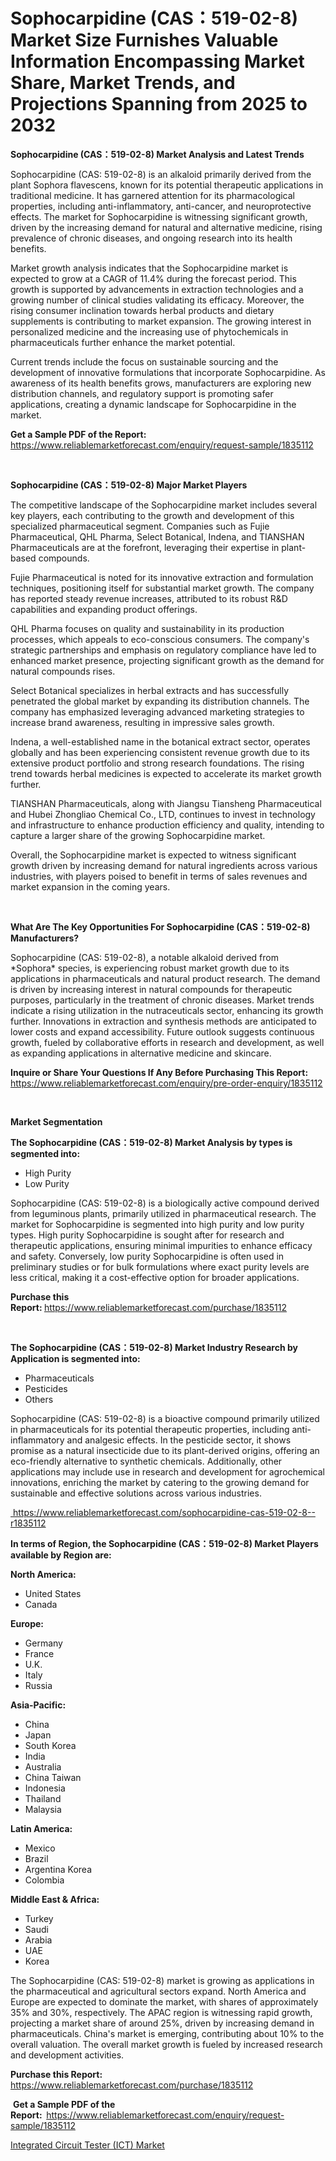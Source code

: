 <p><h1>Sophocarpidine (CAS：519-02-8) Market Size Furnishes Valuable Information Encompassing Market Share, Market Trends, and Projections Spanning from 2025 to 2032</h1></p><p><strong>Sophocarpidine (CAS：519-02-8) Market Analysis and Latest Trends</strong></p>
<p><p>Sophocarpidine (CAS: 519-02-8) is an alkaloid primarily derived from the plant Sophora flavescens, known for its potential therapeutic applications in traditional medicine. It has garnered attention for its pharmacological properties, including anti-inflammatory, anti-cancer, and neuroprotective effects. The market for Sophocarpidine is witnessing significant growth, driven by the increasing demand for natural and alternative medicine, rising prevalence of chronic diseases, and ongoing research into its health benefits.</p><p>Market growth analysis indicates that the Sophocarpidine market is expected to grow at a CAGR of 11.4% during the forecast period. This growth is supported by advancements in extraction technologies and a growing number of clinical studies validating its efficacy. Moreover, the rising consumer inclination towards herbal products and dietary supplements is contributing to market expansion. The growing interest in personalized medicine and the increasing use of phytochemicals in pharmaceuticals further enhance the market potential.</p><p>Current trends include the focus on sustainable sourcing and the development of innovative formulations that incorporate Sophocarpidine. As awareness of its health benefits grows, manufacturers are exploring new distribution channels, and regulatory support is promoting safer applications, creating a dynamic landscape for Sophocarpidine in the market.</p></p>
<p><strong>Get a Sample PDF of the Report:&nbsp;</strong> <a href="https://www.reliablemarketforecast.com/enquiry/request-sample/1835112?utm_campaign=3370&utm_medium=2&utm_source=Github&utm_content=ia&utm_term=26032025&utm_id=sophocarpidine-cas519-02-8">https://www.reliablemarketforecast.com/enquiry/request-sample/1835112</a></p>
<p>&nbsp;</p>
<p><strong>Sophocarpidine (CAS：519-02-8) Major Market Players</strong></p>
<p><p>The competitive landscape of the Sophocarpidine market includes several key players, each contributing to the growth and development of this specialized pharmaceutical segment. Companies such as Fujie Pharmaceutical, QHL Pharma, Select Botanical, Indena, and TIANSHAN Pharmaceuticals are at the forefront, leveraging their expertise in plant-based compounds.</p><p>Fujie Pharmaceutical is noted for its innovative extraction and formulation techniques, positioning itself for substantial market growth. The company has reported steady revenue increases, attributed to its robust R&D capabilities and expanding product offerings.</p><p>QHL Pharma focuses on quality and sustainability in its production processes, which appeals to eco-conscious consumers. The company's strategic partnerships and emphasis on regulatory compliance have led to enhanced market presence, projecting significant growth as the demand for natural compounds rises.</p><p>Select Botanical specializes in herbal extracts and has successfully penetrated the global market by expanding its distribution channels. The company has emphasized leveraging advanced marketing strategies to increase brand awareness, resulting in impressive sales growth.</p><p>Indena, a well-established name in the botanical extract sector, operates globally and has been experiencing consistent revenue growth due to its extensive product portfolio and strong research foundations. The rising trend towards herbal medicines is expected to accelerate its market growth further.</p><p>TIANSHAN Pharmaceuticals, along with Jiangsu Tiansheng Pharmaceutical and Hubei Zhongliao Chemical Co., LTD, continues to invest in technology and infrastructure to enhance production efficiency and quality, intending to capture a larger share of the growing Sophocarpidine market.</p><p>Overall, the Sophocarpidine market is expected to witness significant growth driven by increasing demand for natural ingredients across various industries, with players poised to benefit in terms of sales revenues and market expansion in the coming years.</p></p>
<p>&nbsp;</p>
<p><strong>What Are The Key Opportunities For Sophocarpidine (CAS：519-02-8) Manufacturers?</strong></p>
<p><p>Sophocarpidine (CAS: 519-02-8), a notable alkaloid derived from *Sophora* species, is experiencing robust market growth due to its applications in pharmaceuticals and natural product research. The demand is driven by increasing interest in natural compounds for therapeutic purposes, particularly in the treatment of chronic diseases. Market trends indicate a rising utilization in the nutraceuticals sector, enhancing its growth further. Innovations in extraction and synthesis methods are anticipated to lower costs and expand accessibility. Future outlook suggests continuous growth, fueled by collaborative efforts in research and development, as well as expanding applications in alternative medicine and skincare.</p></p>
<p><strong>Inquire or Share Your Questions If Any Before Purchasing This Report:</strong> <a href="https://www.reliablemarketforecast.com/enquiry/pre-order-enquiry/1835112?utm_campaign=3370&utm_medium=2&utm_source=Github&utm_content=ia&utm_term=26032025&utm_id=sophocarpidine-cas519-02-8">https://www.reliablemarketforecast.com/enquiry/pre-order-enquiry/1835112</a></p>
<p>&nbsp;</p>
<p><strong>Market Segmentation</strong></p>
<p><strong>The Sophocarpidine (CAS：519-02-8) Market Analysis by types is segmented into:</strong></p>
<p><ul><li>High Purity</li><li>Low Purity</li></ul></p>
<p><p>Sophocarpidine (CAS: 519-02-8) is a biologically active compound derived from leguminous plants, primarily utilized in pharmaceutical research. The market for Sophocarpidine is segmented into high purity and low purity types. High purity Sophocarpidine is sought after for research and therapeutic applications, ensuring minimal impurities to enhance efficacy and safety. Conversely, low purity Sophocarpidine is often used in preliminary studies or for bulk formulations where exact purity levels are less critical, making it a cost-effective option for broader applications.</p></p>
<p><strong>Purchase this Report:&nbsp;</strong><a href="https://www.reliablemarketforecast.com/purchase/1835112?utm_campaign=3370&utm_medium=2&utm_source=Github&utm_content=ia&utm_term=26032025&utm_id=sophocarpidine-cas519-02-8">https://www.reliablemarketforecast.com/purchase/1835112</a></p>
<p>&nbsp;</p>
<p><strong>The Sophocarpidine (CAS：519-02-8) Market Industry Research by Application is segmented into:</strong></p>
<p><ul><li>Pharmaceuticals</li><li>Pesticides</li><li>Others</li></ul></p>
<p><p>Sophocarpidine (CAS: 519-02-8) is a bioactive compound primarily utilized in pharmaceuticals for its potential therapeutic properties, including anti-inflammatory and analgesic effects. In the pesticide sector, it shows promise as a natural insecticide due to its plant-derived origins, offering an eco-friendly alternative to synthetic chemicals. Additionally, other applications may include use in research and development for agrochemical innovations, enriching the market by catering to the growing demand for sustainable and effective solutions across various industries.</p></p>
<p><a href="https://www.reliablemarketforecast.com/sophocarpidine-cas-519-02-8--r1835112?utm_campaign=3370&utm_medium=2&utm_source=Github&utm_content=ia&utm_term=26032025&utm_id=sophocarpidine-cas519-02-8">&nbsp;https://www.reliablemarketforecast.com/sophocarpidine-cas-519-02-8--r1835112</a></p>
<p><strong>In terms of Region, the Sophocarpidine (CAS：519-02-8) Market Players available by Region are:</strong></p>
<p>
    <p> <strong> North America: </strong>
        <ul>
            <li>United States</li>
            <li>Canada</li>
        </ul>
        </p> 
    <p> <strong> Europe: </strong>
        <ul>
            <li>Germany</li>
            <li>France</li>
            <li>U.K.</li>
            <li>Italy</li>
            <li>Russia</li>
        </ul>
        </p> 
    <p> <strong> Asia-Pacific: </strong>
        <ul>
            <li>China</li>
            <li>Japan</li>
            <li>South Korea</li>
            <li>India</li>
            <li>Australia</li>
            <li>China Taiwan</li>
            <li>Indonesia</li>
            <li>Thailand</li>
            <li>Malaysia</li>
        </ul>
        </p> 
    <p> <strong> Latin America: </strong>
        <ul>
            <li>Mexico</li>
            <li>Brazil</li>
            <li>Argentina Korea</li>
            <li>Colombia</li>
        </ul>
        </p> 
    <p> <strong> Middle East & Africa: </strong>
        <ul>
            <li>Turkey</li>
            <li>Saudi</li>
            <li>Arabia</li>
            <li>UAE</li>
            <li>Korea</li>
        </ul>
    </p>
    </p>
<p><p>The Sophocarpidine (CAS: 519-02-8) market is growing as applications in the pharmaceutical and agricultural sectors expand. North America and Europe are expected to dominate the market, with shares of approximately 35% and 30%, respectively. The APAC region is witnessing rapid growth, projecting a market share of around 25%, driven by increasing demand in pharmaceuticals. China's market is emerging, contributing about 10% to the overall valuation. The overall market growth is fueled by increased research and development activities.</p></p>
<p><strong>Purchase this Report: </strong><a href="https://www.reliablemarketforecast.com/purchase/1835112?utm_campaign=3370&utm_medium=2&utm_source=Github&utm_content=ia&utm_term=26032025&utm_id=sophocarpidine-cas519-02-8">https://www.reliablemarketforecast.com/purchase/1835112</a></p>
<p>&nbsp;<strong>Get a Sample PDF of the Report:&nbsp;&nbsp;</strong><a href="https://www.reliablemarketforecast.com/enquiry/request-sample/1835112?utm_campaign=3370&utm_medium=2&utm_source=Github&utm_content=ia&utm_term=26032025&utm_id=sophocarpidine-cas519-02-8">https://www.reliablemarketforecast.com/enquiry/request-sample/1835112</a></p>
<p><strong></strong></p>
<p><p><a href="https://github.com/leyesamilej/Market-Research-Report-List-1/blob/main/integrated-circuit-tester-ict-market.md?utm_campaign=3370&utm_medium=2&utm_source=Github&utm_content=ia&utm_term=26032025&utm_id=sophocarpidine-cas519-02-8">Integrated Circuit Tester (ICT) Market</a></p></p>